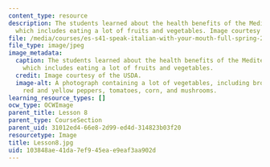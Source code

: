 ```yaml
---
content_type: resource
description: The students learned about the health benefits of the Mediterranean diet,
  which includes eating a lot of fruits and vegetables. Image courtesy of the USDA.
file: /media/courses/es-s41-speak-italian-with-your-mouth-full-spring-2012/103848ae41da7ef945eae9eaf3aa902d_Lesson8.jpg
file_type: image/jpeg
image_metadata:
  caption: The students learned about the health benefits of the Mediterranean diet,
    which includes eating a lot of fruits and vegetables.
  credit: Image courtesy of the USDA.
  image-alt: A photograph containing a lot of vegetables, including broccoli, cauliflower,
    red and yellow peppers, tomatoes, corn, and mushrooms.
learning_resource_types: []
ocw_type: OCWImage
parent_title: Lesson 8
parent_type: CourseSection
parent_uid: 31012ed4-66e8-2d99-ed4d-314823b03f20
resourcetype: Image
title: Lesson8.jpg
uid: 103848ae-41da-7ef9-45ea-e9eaf3aa902d
---
```

